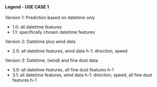 #### Legend - USE CASE 1

Version 1: Prediction based on datetime only
- 1.0: all datetime features
- 1.1: specifically chosen datetime features

Version 2: Datetime plus wind data
- 2.0: all datetime features, wind data h-1: direction, speed

Version 3: Datetime, (wind) and fine dust data
- 3.0: all datetime features, all fine dust features h-1
- 3.1: all datetime features, wind data h-1: direction, speed, all fine dust features h-1